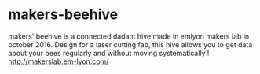 # makers-beehive
makers' beehive is a connected dadant hive made in emlyon makers lab in october 2016. Design for a laser cutting fab, this hive allows you to get data about your bees regularly and without moving systematically ! http://makerslab.em-lyon.com/
